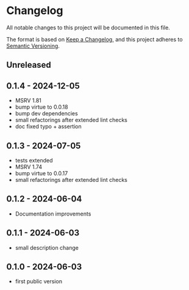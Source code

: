 # Changelog

All notable changes to this project will be documented in this file.

The format is based on [Keep a Changelog](https://keepachangelog.com),
and this project adheres to [Semantic Versioning](https://semver.org).

## Unreleased

## 0.1.4 - 2024-12-05

- MSRV 1.81
- bump virtue to 0.0.18
- bump dev dependencies
- small refactorings after extended lint checks
- doc fixed typo + assertion

## 0.1.3 - 2024-07-05

- tests extended
- MSRV 1.74
- bump virtue to 0.0.17
- small refactorings after extended lint checks

## 0.1.2 - 2024-06-04

- Documentation improvements

## 0.1.1 - 2024-06-03

- small description change

## 0.1.0 - 2024-06-03

- first public version
